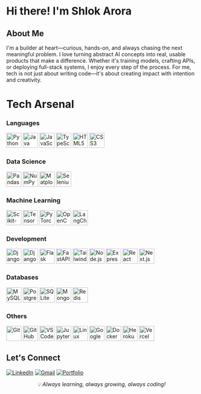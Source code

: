 # Hi there! I'm Shlok Arora


## About Me

I'm a builder at heart—curious, hands-on, and always chasing the next meaningful problem. I love turning abstract AI concepts into real, usable products that make a difference. Whether it's training models, crafting APIs, or deploying full-stack systems, I enjoy every step of the process. For me, tech is not just about writing code—it's about creating impact with intention and creativity.


# Tech Arsenal

### Languages
<p align="left">
  <img src="https://cdn.jsdelivr.net/gh/devicons/devicon@latest/icons/python/python-original.svg" alt="Python" width="40" height="40"/>
  <img src="https://cdn.jsdelivr.net/gh/devicons/devicon@latest/icons/java/java-original.svg" alt="Java" width="40" height="40"/>
  <img src="https://cdn.jsdelivr.net/gh/devicons/devicon@latest/icons/javascript/javascript-plain.svg" alt="JavaScript" width="40" height="40"/>
  <img src="https://cdn.jsdelivr.net/gh/devicons/devicon@latest/icons/typescript/typescript-plain.svg" alt="TypeScript" width="40" height="40"/>
  <img src="https://cdn.jsdelivr.net/gh/devicons/devicon@latest/icons/html5/html5-plain.svg" alt="HTML5" width="40" height="40"/>
  <img src="https://cdn.jsdelivr.net/gh/devicons/devicon@latest/icons/css3/css3-plain.svg" alt="CSS3" width="40" height="40"/>
</p>

### Data Science
<p align="left">
  <img src="https://cdn.jsdelivr.net/gh/devicons/devicon@latest/icons/pandas/pandas-original-wordmark.svg" alt="Pandas" width="40" height="40"/>
  <img src="https://cdn.jsdelivr.net/gh/devicons/devicon@latest/icons/numpy/numpy-original-wordmark.svg" alt="NumPy" width="40" height="40"/>
  <img src="https://cdn.jsdelivr.net/gh/devicons/devicon@latest/icons/matplotlib/matplotlib-original-wordmark.svg" alt="Matplotlib" width="40" height="40"/>
  <img src="https://cdn.jsdelivr.net/gh/devicons/devicon@latest/icons/selenium/selenium-original.svg" alt="Selenium" width="40" height="40"/>
</p>

### Machine Learning
<p align="left">
  <img src="https://cdn.jsdelivr.net/gh/devicons/devicon@latest/icons/scikitlearn/scikitlearn-original.svg" alt="Scikit-learn" width="40" height="40"/>
  <img src="https://cdn.jsdelivr.net/gh/devicons/devicon@latest/icons/tensorflow/tensorflow-original.svg" alt="TensorFlow" width="40" height="40"/>
  <img src="https://cdn.jsdelivr.net/gh/devicons/devicon@latest/icons/pytorch/pytorch-original.svg" alt="PyTorch" width="40" height="40"/>
  <img src="https://cdn.jsdelivr.net/gh/devicons/devicon@latest/icons/opencv/opencv-original-wordmark.svg" alt="OpenCV" width="40" height="40"/>
  <img src="https://cdn.analyticsvidhya.com/wp-content/uploads/2023/07/langchain3.png" alt="LangChain" width="40" height="40"/>
</p>

### Development
<p align="left">
  <img src="https://cdn.jsdelivr.net/gh/devicons/devicon@latest/icons/django/django-plain.svg" alt="Django" width="40" height="40"/>
  <img src="https://cdn.jsdelivr.net/gh/devicons/devicon@latest/icons/djangorest/djangorest-original.svg" alt="Django REST" width="40" height="40"/>
  <img src="https://cdn.jsdelivr.net/gh/devicons/devicon@latest/icons/flask/flask-original-wordmark.svg" alt="Flask" width="40" height="40"/>
  <img src="https://cdn.jsdelivr.net/gh/devicons/devicon@latest/icons/fastapi/fastapi-original-wordmark.svg" alt="FastAPI" width="40" height="40"/>
  <img src="https://cdn.jsdelivr.net/gh/devicons/devicon@latest/icons/tailwindcss/tailwindcss-original.svg" alt="TailwindCSS" width="40" height="40"/>
  <img src="https://cdn.jsdelivr.net/gh/devicons/devicon@latest/icons/nodejs/nodejs-original-wordmark.svg" alt="Node.js" width="40" height="40"/>
  <img src="https://cdn.jsdelivr.net/gh/devicons/devicon@latest/icons/express/express-original.svg" alt="Express.js" width="40" height="40"/>
  <img src="https://cdn.jsdelivr.net/gh/devicons/devicon@latest/icons/react/react-original.svg" alt="React" width="40" height="40"/>
  <img src="https://cdn.jsdelivr.net/gh/devicons/devicon@latest/icons/nextjs/nextjs-original.svg" alt="Next.js" width="40" height="40"/>
</p>

### Databases
<p align="left">
  <img src="https://cdn.jsdelivr.net/gh/devicons/devicon@latest/icons/mysql/mysql-original-wordmark.svg" alt="MySQL" width="40" height="40"/>
  <img src="https://cdn.jsdelivr.net/gh/devicons/devicon@latest/icons/postgresql/postgresql-original.svg" alt="PostgreSQL" width="40" height="40"/>
  <img src="https://cdn.jsdelivr.net/gh/devicons/devicon@latest/icons/sqlite/sqlite-original-wordmark.svg" alt="SQLite" width="40" height="40"/>
  <img src="https://cdn.jsdelivr.net/gh/devicons/devicon@latest/icons/mongodb/mongodb-original.svg" alt="MongoDB" width="40" height="40"/>
  <img src="https://cdn.jsdelivr.net/gh/devicons/devicon@latest/icons/redis/redis-original.svg" alt="Redis" width="40" height="40"/>
</p>

### Others
<p align="left">
  <img src="https://cdn.jsdelivr.net/gh/devicons/devicon@latest/icons/git/git-original.svg" alt="Git" width="40" height="40"/>
  <img src="https://cdn.jsdelivr.net/gh/devicons/devicon@latest/icons/github/github-original.svg" alt="GitHub" width="40" height="40"/>
  <img src="https://cdn.jsdelivr.net/gh/devicons/devicon@latest/icons/vscode/vscode-original.svg" alt="VS Code" width="40" height="40"/>
  <img src="https://cdn.jsdelivr.net/gh/devicons/devicon@latest/icons/jupyter/jupyter-original-wordmark.svg" alt="Jupyter" width="40" height="40"/>
  <img src="https://cdn.jsdelivr.net/gh/devicons/devicon@latest/icons/linux/linux-original.svg" alt="Linux" width="40" height="40"/>
  <img src="https://cdn.jsdelivr.net/gh/devicons/devicon@latest/icons/googlecloud/googlecloud-original-wordmark.svg" alt="Google Cloud" width="40" height="40"/>
  <img src="https://cdn.jsdelivr.net/gh/devicons/devicon@latest/icons/docker/docker-original.svg" alt="Docker" width="40" height="40"/>
  <img src="https://cdn.jsdelivr.net/gh/devicons/devicon@latest/icons/heroku/heroku-plain.svg" alt="Heroku" width="40" height="40"/>
  <img src="https://cdn.jsdelivr.net/gh/devicons/devicon@latest/icons/vercel/vercel-original-wordmark.svg" alt="Vercel" width="40" height="40"/>
</p>






</div>

## Let's Connect

[![LinkedIn](https://img.shields.io/badge/LinkedIn-%230077B5?style=for-the-badge&logo=linkedin&logoColor=white)](https://www.linkedin.com/in/shlok-arora-091250269/)
[![Gmail](https://img.shields.io/badge/Gmail-D14836?style=for-the-badge&logo=gmail&logoColor=white)](mailto:shlokarora2709@gmail.com)
[![Portfolio](https://img.shields.io/badge/Portfolio-000000?style=for-the-badge&logo=github&logoColor=white)](https://shlokarora2709.github.io)


<div align="center">
  <i>💡 Always learning, always growing, always coding!</i>
</div>
